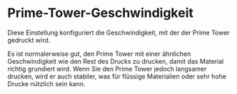 Prime-Tower-Geschwindigkeit
====
Diese Einstellung konfiguriert die Geschwindigkeit, mit der der Prime Tower gedruckt wird.

Es ist normalerweise gut, den Prime Tower mit einer ähnlichen Geschwindigkeit wie den Rest des Drucks zu drucken, damit das Material richtig grundiert wird. Wenn Sie den Prime Tower jedoch langsamer drucken, wird er auch stabiler, was für flüssige Materialien oder sehr hohe Drucke nützlich sein kann.